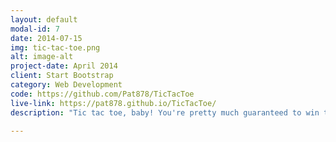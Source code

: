 ```yaml
---
layout: default
modal-id: 7
date: 2014-07-15
img: tic-tac-toe.png
alt: image-alt
project-date: April 2014
client: Start Bootstrap
category: Web Development
code: https://github.com/Pat878/TicTacToe
live-link: https://pat878.github.io/TicTacToe/
description: "Tic tac toe, baby! You're pretty much guaranteed to win this one... not the smartest computer opponent... still working on that."

---
```


